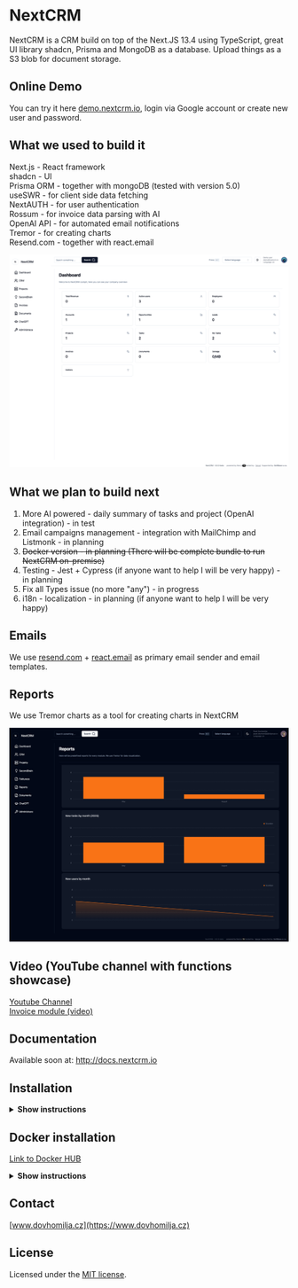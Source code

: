 # NextCRM

NextCRM is a CRM build on top of the Next.JS 13.4 using TypeScript, great UI library shadcn, Prisma and MongoDB as a database. Upload things as a S3 blob for document storage.

## Online Demo

You can try it here [demo.nextcrm.io](https://demo.nextcrm.io), login via Google account or create new user and password.

## What we used to build it

Next.js - React framework </br> shadcn - UI </br> Prisma ORM - together with mongoDB (tested with version 5.0) </br> useSWR - for client side data fetching </br> NextAUTH - for user authentication </br> Rossum - for invoice data parsing with AI </br> OpenAI API - for automated email notifications </br> Tremor - for creating charts </br> Resend.com - together with react.email </br>

![hero](/public/og.png)

## What we plan to build next

1. More AI powered - daily summary of tasks and project (OpenAI integration) - in test
2. Email campaigns management - integration with MailChimp and Listmonk - in planning
3. ~~Docker version - in planning (There will be complete bundle to run NextCRM on-premise)~~
4. Testing - Jest + Cypress (if anyone want to help I will be very happy) - in planning
5. Fix all Types issue (no more "any") - in progress
6. i18n - localization - in planning (if anyone want to help I will be very happy)

## Emails

We use [resend.com](https://resend.com) + [react.email](https://react.email) as primary email sender and email templates.

## Reports

We use Tremor charts as a tool for creating charts in NextCRM

![hero](/public/reports.png)

## Video (YouTube channel with functions showcase)

[Youtube Channel](https://www.youtube.com/@NextCRM_IO) </br> 
[Invoice module (video)](https://youtu.be/NSMsBMy07Pg)

## Documentation

Available soon at: http://docs.nextcrm.io

## Installation

<details><summary><b>Show instructions</b></summary>

1. Install the preset:

   ```sh
   npm install
   ```

2. .env + .env.local - Change .env.example to .env and .env.local.example to .env.local

**.env**

> > - You will need mongodb URI string for Prisma ORM

**.env.local**

> > - NextAUTH - for auth
> > - uploadthings - for storing files
> > - rossum - for invoice data exporting
> > - openAI - for automatic Project management assistant
> > - SMPT and IMAP for emails

1. Init Prisma

   ```sh
    npx prisma generate
    npx prisma db push
    npx prisma seed
   ```

2. Run app on local

   ```sh
   npm run dev
   ```

3. Import initial data from initial-data folder

</details>

## Docker installation

[Link to Docker HUB](https://hub.docker.com/repository/docker/nextcrmio/nextcrm/general)

<details><summary><b>Show instructions</b></summary>

1. MongoDB URI string for Prisma ORM:

2. Install the preset:

   ```create
   .env (for Prisma URI string) and .env.local (all others ENVs) file inside docker folder
   ```

3. run docker-compose

   ```sh
   docker-compose up -d
   ```

4. Init Prisma

   ```sh
    docker-compose exec nextcrm npx prisma generate
    docker-compose exec nextcrm npx prisma db push
   ```

5. Import initial data from initial-data folder

   ```sh
   npx prisma db seed
   ```

6. http://localhost:3000
</details>

## Contact

[www.dovhomilja.cz](https://www.dovhomilja.cz)

## License

Licensed under the [MIT license](https://github.com/pdovhomilja/nextcrm-app/blob/main/LICENSE.md).

